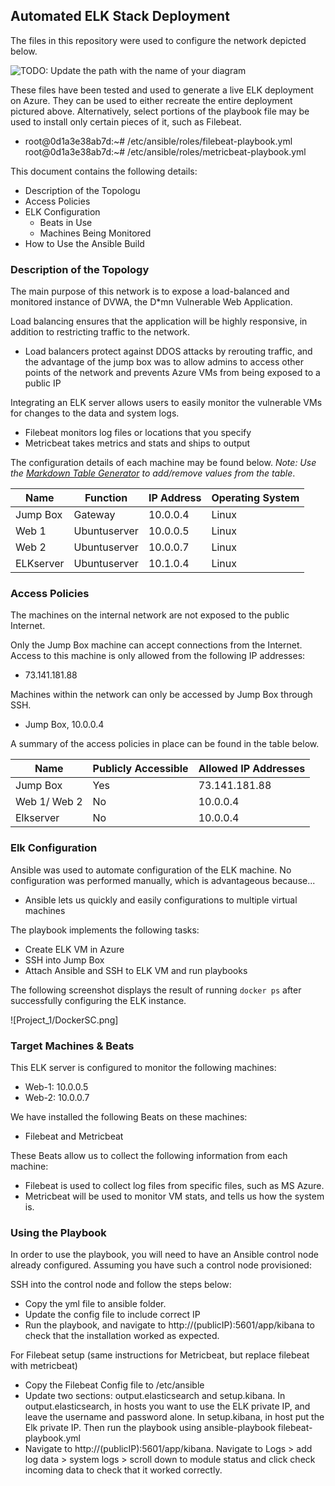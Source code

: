 ## Automated ELK Stack Deployment

The files in this repository were used to configure the network depicted below.

![TODO: Update the path with the name of your diagram](Images/diagram_filename.png)

These files have been tested and used to generate a live ELK deployment on Azure. They can be used to either recreate the entire deployment pictured above. Alternatively, select portions of the playbook file may be used to install only certain pieces of it, such as Filebeat.

  - root@0d1a3e38ab7d:~# /etc/ansible/roles/filebeat-playbook.yml
    root@0d1a3e38ab7d:~# /etc/ansible/roles/metricbeat-playbook.yml

This document contains the following details:
- Description of the Topologu
- Access Policies
- ELK Configuration
  - Beats in Use
  - Machines Being Monitored
- How to Use the Ansible Build


### Description of the Topology

The main purpose of this network is to expose a load-balanced and monitored instance of DVWA, the D*mn Vulnerable Web Application.

Load balancing ensures that the application will be highly responsive, in addition to restricting traffic to the network.
- Load balancers protect against DDOS attacks by rerouting traffic, and the advantage of the jump box was to allow admins to access other points of the network and prevents Azure VMs from being exposed to a public IP

Integrating an ELK server allows users to easily monitor the vulnerable VMs for changes to the data and system logs.
- Filebeat monitors log files or locations that you specify
- Metricbeat takes metrics and stats and ships to output

The configuration details of each machine may be found below.
_Note: Use the [Markdown Table Generator](http://www.tablesgenerator.com/markdown_tables) to add/remove values from the table_.

| Name     | Function      | IP Address | Operating System |
|----------|----------     |------------|------------------|
| Jump Box | Gateway       | 10.0.0.4   | Linux            |
| Web 1    | Ubuntuserver  | 10.0.0.5   | Linux            |
| Web 2    | Ubuntuserver  | 10.0.0.7   | Linux            |
| ELKserver| Ubuntuserver  | 10.1.0.4   | Linux            |

### Access Policies

The machines on the internal network are not exposed to the public Internet. 

Only the Jump Box machine can accept connections from the Internet. Access to this machine is only allowed from the following IP addresses:
- 73.141.181.88

Machines within the network can only be accessed by Jump Box through SSH.
- Jump Box, 10.0.0.4 

A summary of the access policies in place can be found in the table below.

| Name         | Publicly Accessible | Allowed IP Addresses |
|----------    |---------------------|----------------------|
| Jump Box     | Yes                 | 73.141.181.88        |
| Web 1/ Web 2 | No                  | 10.0.0.4             |
| Elkserver    | No                  | 10.0.0.4             |

### Elk Configuration

Ansible was used to automate configuration of the ELK machine. No configuration was performed manually, which is advantageous because...
- Ansible lets us quickly and easily configurations to multiple virtual machines

The playbook implements the following tasks:
- Create ELK VM in Azure
- SSH into Jump Box
- Attach Ansible and SSH to ELK VM and run playbooks

The following screenshot displays the result of running `docker ps` after successfully configuring the ELK instance.

![Project_1/DockerSC.png]

### Target Machines & Beats
This ELK server is configured to monitor the following machines:
- Web-1: 10.0.0.5 
- Web-2: 10.0.0.7

We have installed the following Beats on these machines:
- Filebeat and Metricbeat

These Beats allow us to collect the following information from each machine:
- Filebeat is used to collect log files from specific files, such as MS Azure.
- Metricbeat will be used to monitor VM stats, and tells us how the system is. 


### Using the Playbook
In order to use the playbook, you will need to have an Ansible control node already configured. Assuming you have such a control node provisioned: 

SSH into the control node and follow the steps below:
- Copy the yml file to ansible folder.
- Update the config file to include correct IP
- Run the playbook, and navigate to http://(publicIP):5601/app/kibana to check that the installation worked as expected.

For Filebeat setup (same instructions for Metricbeat, but replace filebeat with metricbeat)
- Copy the Filebeat Config file to /etc/ansible 
- Update two sections: output.elasticsearch and setup.kibana. In output.elasticsearch, in hosts you want to use the ELK private IP, and leave the username and password alone. In setup.kibana, in host put the Elk private IP. Then run the playbook using ansible-playbook filebeat-playbook.yml
- Navigate to http://(publicIP):5601/app/kibana. Navigate to Logs > add log data > system logs > scroll down to module status and click check incoming data to check that it worked correctly. 
